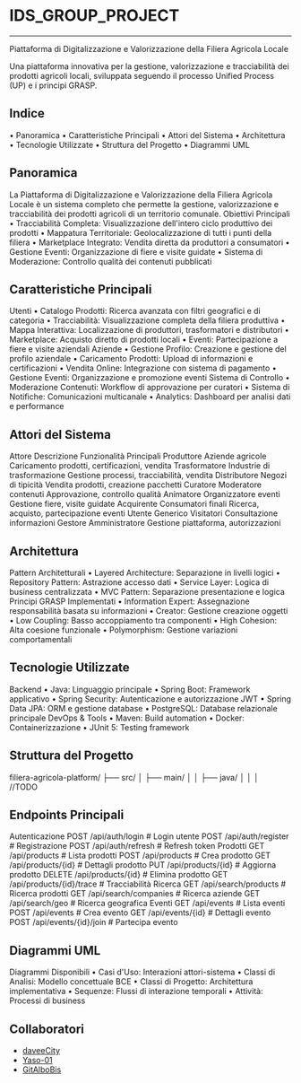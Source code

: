 # IDS_GROUP_PROJECT
--------------------------------------------------------------------------------
 Piattaforma di Digitalizzazione e Valorizzazione della Filiera Agricola Locale
       
Una piattaforma innovativa per la gestione, valorizzazione e tracciabilità dei prodotti agricoli locali, sviluppata seguendo il processo Unified Process (UP) e i principi GRASP.

## Indice

•	 Panoramica
•	 Caratteristiche Principali
•	Attori del Sistema
•	 Architettura
•	Tecnologie Utilizzate
•	Struttura del Progetto
•	Diagrammi UML

## Panoramica

La Piattaforma di Digitalizzazione e Valorizzazione della Filiera Agricola Locale è un sistema completo che permette la gestione, valorizzazione e tracciabilità dei prodotti agricoli di un territorio comunale.
Obiettivi Principali
•	Tracciabilità Completa: Visualizzazione dell'intero ciclo produttivo dei prodotti
•	Mappatura Territoriale: Geolocalizzazione di tutti i punti della filiera
•	Marketplace Integrato: Vendita diretta da produttori a consumatori
•	Gestione Eventi: Organizzazione di fiere e visite guidate
•	 Sistema di Moderazione: Controllo qualità dei contenuti pubblicati

## Caratteristiche Principali

Utenti
•	Catalogo Prodotti: Ricerca avanzata con filtri geografici e di categoria
•	Tracciabilità: Visualizzazione completa della filiera produttiva
•	Mappa Interattiva: Localizzazione di produttori, trasformatori e distributori
•	Marketplace: Acquisto diretto di prodotti locali
•	Eventi: Partecipazione a fiere e visite aziendali
Aziende
•	Gestione Profilo: Creazione e gestione del profilo aziendale
•	Caricamento Prodotti: Upload di informazioni e certificazioni
•	Vendita Online: Integrazione con sistema di pagamento
•	Gestione Eventi: Organizzazione e promozione eventi
Sistema di Controllo
•	Moderazione Contenuti: Workflow di approvazione per curatori
•	Sistema di Notifiche: Comunicazioni multicanale
•	Analytics: Dashboard per analisi dati e performance

## Attori del Sistema

Attore	Descrizione	Funzionalità Principali
Produttore	Aziende agricole	Caricamento prodotti, certificazioni, vendita
Trasformatore	Industrie di trasformazione	Gestione processi, tracciabilità, vendita
Distributore	Negozi di tipicità	Vendita prodotti, creazione pacchetti
Curatore	Moderatore contenuti	Approvazione, controllo qualità
Animatore	Organizzatore eventi	Gestione fiere, visite guidate
Acquirente	Consumatori finali	Ricerca, acquisto, partecipazione eventi
Utente Generico	Visitatori	Consultazione informazioni
Gestore	Amministratore	Gestione piattaforma, autorizzazioni

## Architettura

Pattern Architetturali
•	Layered Architecture: Separazione in livelli logici
•	Repository Pattern: Astrazione accesso dati
•	Service Layer: Logica di business centralizzata
•	MVC Pattern: Separazione presentazione e logica
Principi GRASP Implementati
•	Information Expert: Assegnazione responsabilità basata su informazioni
•	Creator: Gestione creazione oggetti
•	Low Coupling: Basso accoppiamento tra componenti
•	High Cohesion: Alta coesione funzionale
•	Polymorphism: Gestione variazioni comportamentali

## Tecnologie Utilizzate

Backend
•	Java: Linguaggio principale
•	Spring Boot: Framework applicativo
•	Spring Security: Autenticazione e autorizzazione JWT
•	Spring Data JPA: ORM e gestione database
•	PostgreSQL: Database relazionale principale
DevOps & Tools
•	Maven: Build automation
•	Docker: Containerizzazione
•	JUnit 5: Testing framework

## Struttura del Progetto

filiera-agricola-platform/
├── src/
│   ├── main/
│   │   ├── java/
│   │   │   
//TODO

## Endpoints Principali

Autenticazione
POST /api/auth/login          # Login utente
POST /api/auth/register       # Registrazione
POST /api/auth/refresh        # Refresh token
Prodotti
GET    /api/products          # Lista prodotti
POST   /api/products          # Crea prodotto
GET    /api/products/{id}     # Dettagli prodotto
PUT    /api/products/{id}     # Aggiorna prodotto
DELETE /api/products/{id}     # Elimina prodotto
GET    /api/products/{id}/trace # Tracciabilità
Ricerca
GET /api/search/products      # Ricerca prodotti
GET /api/search/companies     # Ricerca aziende
GET /api/search/geo          # Ricerca geografica
Eventi
GET    /api/events           # Lista eventi
POST   /api/events           # Crea evento
GET    /api/events/{id}      # Dettagli evento
POST   /api/events/{id}/join # Partecipa evento

## Diagrammi UML

Diagrammi Disponibili
•	Casi d'Uso: Interazioni attori-sistema
•	Classi di Analisi: Modello concettuale BCE
•	Classi di Progetto: Architettura implementativa
•	Sequenze: Flussi di interazione temporali
•	Attività: Processi di business


## Collaboratori

- [daveeCity](https://github.com/daveeCity)
- [Yaso-01](https://github.com/Yaso-01)
- [GitAlboBis](https://github.com/GitAlboBis)

